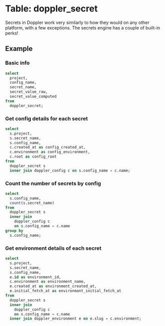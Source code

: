 # Table: doppler_secret

Secrets in Doppler work very similarly to how they would on any other platform, with a few exceptions. The secrets engine has a couple of built-in perks!

## Example

### Basic info

```sql
select
  project,
  config_name,
  secret_name,
  secret_value_raw,
  secret_value_computed
from
  doppler_secret;
```

### Get config details for each secret

```sql
select
  s.project,
  s.secret_name,
  s.config_name,
  c.created_at as config_created_at,
  c.environment as config_environment,
  c.root as config_root
from
  doppler_secret s
  inner join doppler_config c on s.config_name = c.name;
```

### Count the number of secrets by config

```sql
select
  s.config_name,
  count(s.secret_name)
from
  doppler_secret s
  inner join
    doppler_config c
    on s.config_name = c.name
group by
  s.config_name;
```

### Get environment details of each secret

```sql
select
  s.project,
  s.secret_name,
  s.config_name,
  e.id as environment_id,
  c.environment as environment_name,
  e.created_at as environment_created_at,
  e.initial_fetch_at as environmant_initial_fetch_at
from
  doppler_secret s
  inner join
    doppler_config c
    on s.config_name = c.name
  inner join doppler_environment e on e.slug = c.environment;
```
